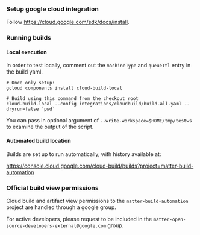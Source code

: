 ### Setup google cloud integration

Follow https://cloud.google.com/sdk/docs/install.

### Running builds

#### Local execution

In order to test locally, comment out the `machineType` and `queueTtl` entry in the build yaml.

```
# Once only setup:
gcloud components install cloud-build-local

# Build using this command from the checkout root
cloud-build-local --config integrations/cloudbuild/build-all.yaml --dryrun=false `pwd`
```

You can pass in optional argument of `--write-workspace=$HOME/tmp/testws` to
examine the output of the script.

#### Automated build location

Builds are set up to run automatically, with history available at:

https://console.cloud.google.com/cloud-build/builds?project=matter-build-automation

### Official build view permissions

Cloud build and artifact view permissions to the `matter-build-automation`
project are handled through a google group.

For active developers, please request to be included in the
`matter-open-source-developers-external@google.com` group.
